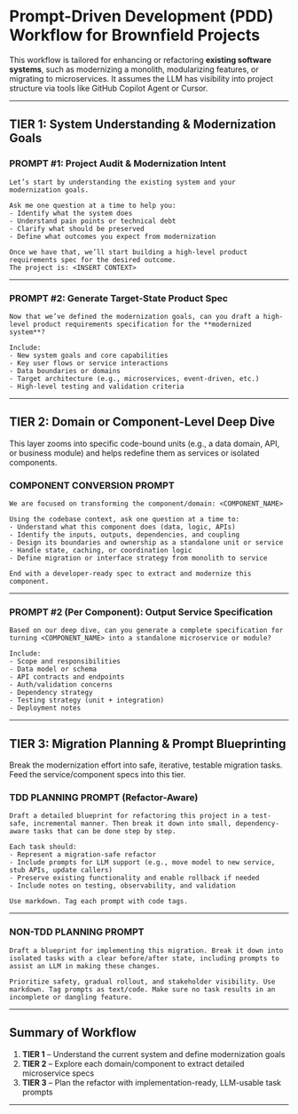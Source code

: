 
# Prompt-Driven Development (PDD) Workflow for Brownfield Projects

This workflow is tailored for enhancing or refactoring **existing software systems**, such as modernizing a monolith, modularizing features, or migrating to microservices. It assumes the LLM has visibility into project structure via tools like GitHub Copilot Agent or Cursor.

---

## TIER 1: System Understanding & Modernization Goals

### PROMPT #1: Project Audit & Modernization Intent
```
Let’s start by understanding the existing system and your modernization goals.

Ask me one question at a time to help you:
- Identify what the system does
- Understand pain points or technical debt
- Clarify what should be preserved
- Define what outcomes you expect from modernization

Once we have that, we’ll start building a high-level product requirements spec for the desired outcome.
The project is: <INSERT CONTEXT>
```

---

### PROMPT #2: Generate Target-State Product Spec
```
Now that we’ve defined the modernization goals, can you draft a high-level product requirements specification for the **modernized system**?

Include:
- New system goals and core capabilities
- Key user flows or service interactions
- Data boundaries or domains
- Target architecture (e.g., microservices, event-driven, etc.)
- High-level testing and validation criteria
```

---

## TIER 2: Domain or Component-Level Deep Dive

This layer zooms into specific code-bound units (e.g., a data domain, API, or business module) and helps redefine them as services or isolated components.

### COMPONENT CONVERSION PROMPT
```
We are focused on transforming the component/domain: <COMPONENT_NAME>

Using the codebase context, ask one question at a time to:
- Understand what this component does (data, logic, APIs)
- Identify the inputs, outputs, dependencies, and coupling
- Design its boundaries and ownership as a standalone unit or service
- Handle state, caching, or coordination logic
- Define migration or interface strategy from monolith to service

End with a developer-ready spec to extract and modernize this component.
```

---

### PROMPT #2 (Per Component): Output Service Specification
```
Based on our deep dive, can you generate a complete specification for turning <COMPONENT_NAME> into a standalone microservice or module?

Include:
- Scope and responsibilities
- Data model or schema
- API contracts and endpoints
- Auth/validation concerns
- Dependency strategy
- Testing strategy (unit + integration)
- Deployment notes
```

---

## TIER 3: Migration Planning & Prompt Blueprinting

Break the modernization effort into safe, iterative, testable migration tasks. Feed the service/component specs into this tier.

### TDD PLANNING PROMPT (Refactor-Aware)
```
Draft a detailed blueprint for refactoring this project in a test-safe, incremental manner. Then break it down into small, dependency-aware tasks that can be done step by step.

Each task should:
- Represent a migration-safe refactor
- Include prompts for LLM support (e.g., move model to new service, stub APIs, update callers)
- Preserve existing functionality and enable rollback if needed
- Include notes on testing, observability, and validation

Use markdown. Tag each prompt with code tags.
```

---

### NON-TDD PLANNING PROMPT
```
Draft a blueprint for implementing this migration. Break it down into isolated tasks with a clear before/after state, including prompts to assist an LLM in making these changes.

Prioritize safety, gradual rollout, and stakeholder visibility. Use markdown. Tag prompts as text/code. Make sure no task results in an incomplete or dangling feature.
```

---

## Summary of Workflow

1. **TIER 1** – Understand the current system and define modernization goals
2. **TIER 2** – Explore each domain/component to extract detailed microservice specs
3. **TIER 3** – Plan the refactor with implementation-ready, LLM-usable task prompts

---
